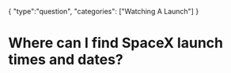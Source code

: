 {
    "type":"question",
    "categories": ["Watching A Launch"]
}

# Where can I find SpaceX launch times and dates?
